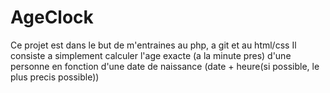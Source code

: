 # AgeClock

Ce projet est dans le but de m'entraines au php, a git et au html/css
Il consiste a simplement calculer l'age exacte (a la minute pres) d'une personne en fonction d'une date de naissance (date + heure(si possible, le plus precis possible))

